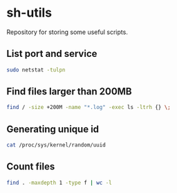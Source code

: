 # sh-utils

Repository for storing some useful scripts.

## List port and service
```sh
sudo netstat -tulpn
```

## Find files larger than 200MB
```sh
find / -size +200M -name "*.log" -exec ls -ltrh {} \;
```
## Generating unique id
```sh
cat /proc/sys/kernel/random/uuid
```
## Count files
```sh
find . -maxdepth 1 -type f | wc -l
```
